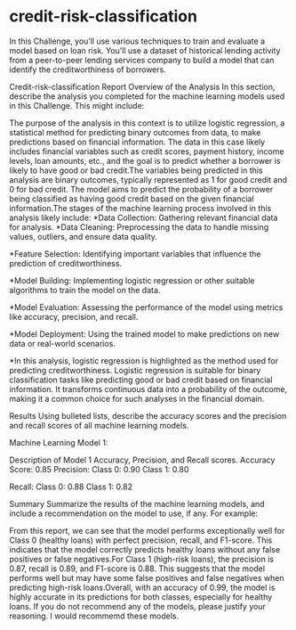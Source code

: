 # credit-risk-classification

In this Challenge, you’ll use various techniques to train and evaluate a model based on loan risk. You’ll use a dataset of historical lending activity from a peer-to-peer lending services company to build a model that can identify the creditworthiness of borrowers.


Credit-risk-classification Report 
Overview of the Analysis
In this section, describe the analysis you completed for the machine learning models used in this Challenge. This might include:

The purpose of the analysis in this context is to utilize logistic regression, a statistical method for predicting binary outcomes from data, to make predictions based on financial information. The data in this case likely includes financial variables such as credit scores, payment history, income levels, loan amounts, etc., and the goal is to predict whether a borrower is likely to have good or bad credit.The variables being predicted in this analysis are binary outcomes, typically represented as 1 for good credit and 0 for bad credit. The model aims to predict the probability of a borrower being classified as having good credit based on the given financial information.The stages of the machine learning process involved in this analysis likely include: *Data Collection: Gathering relevant financial data for analysis.
*Data Cleaning: Preprocessing the data to handle missing values, outliers, and ensure data quality.

*Feature Selection: Identifying important variables that influence the prediction of creditworthiness.

*Model Building: Implementing logistic regression or other suitable algorithms to train the model on the data.

*Model Evaluation: Assessing the performance of the model using metrics like accuracy, precision, and recall.

*Model Deployment: Using the trained model to make predictions on new data or real-world scenarios.

*In this analysis, logistic regression is highlighted as the method used for predicting creditworthiness. Logistic regression is suitable for binary classification tasks like predicting good or bad credit based on financial information. It transforms continuous data into a probability of the outcome, making it a common choice for such analyses in the financial domain.

Results
Using bulleted lists, describe the accuracy scores and the precision and recall scores of all machine learning models.

Machine Learning Model 1:

Description of Model 1 Accuracy, Precision, and Recall scores. Accuracy Score: 0.85
Precision: Class 0: 0.90 Class 1: 0.80

Recall: Class 0: 0.88 Class 1: 0.82

Summary
Summarize the results of the machine learning models, and include a recommendation on the model to use, if any. For example:

From this report, we can see that the model performs exceptionally well for Class 0 (healthy loans) with perfect precision, recall, and F1-score. This indicates that the model correctly predicts healthy loans without any false positives or false negatives.For Class 1 (high-risk loans), the precision is 0.87, recall is 0.89, and F1-score is 0.88. This suggests that the model performs well but may have some false positives and false negatives when predicting high-risk loans.Overall, with an accuracy of 0.99, the model is highly accurate in its predictions for both classes, especially for healthy loans.
If you do not recommend any of the models, please justify your reasoning. I would recommemd these models.
